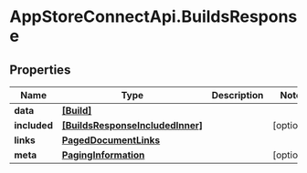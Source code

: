 # AppStoreConnectApi.BuildsResponse

## Properties

Name | Type | Description | Notes
------------ | ------------- | ------------- | -------------
**data** | [**[Build]**](Build.md) |  | 
**included** | [**[BuildsResponseIncludedInner]**](BuildsResponseIncludedInner.md) |  | [optional] 
**links** | [**PagedDocumentLinks**](PagedDocumentLinks.md) |  | 
**meta** | [**PagingInformation**](PagingInformation.md) |  | [optional] 


